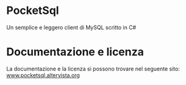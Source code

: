 PocketSql
=========

Un semplice e leggero client di MySQL scritto in C#


Documentazione e licenza
========================

La documentazione e la licenza si possono trovare nel seguente sito: www.pocketsql.altervista.org
